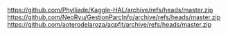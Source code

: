 https://github.com/Phylliade/Kaggle-HAL/archive/refs/heads/master.zip
https://github.com/NeoRyu/GestionParcInfo/archive/refs/heads/master.zip
https://github.com/aoterodelaroza/acpfit/archive/refs/heads/master.zip
